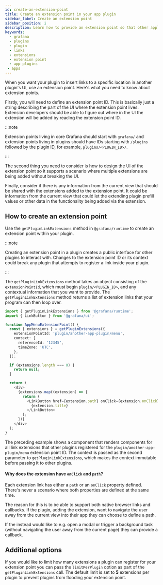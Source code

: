 ```yaml
---
id: create-an-extension-point
title: Create an extension point in your app plugin
sidebar_label: Create an extension point
sidebar_position: 2
description: Learn how to provide an extension point so that other applications can contribute their extensions.
keywords:
  - grafana
  - plugins
  - plugin
  - links
  - extensions
  - extension point
  - app plugins
 - apps
---
```


When you want your plugin to insert links to a specific location in another plugin's UI, use an extension point. Here's what you need to know about extension points.

Firstly, you will need to define an extension point ID. This is basically just a string describing the part of the UI where the extension point lives. Extension developers should be able to figure out where in the UI the extension will be added by reading the extension point ID.

:::note

Extension points living in core Grafana should start with `grafana/` and extension points living in plugins should have IDs starting with `/plugins` followed by the plugin ID, for example, `plugins/<PLUGIN_ID>/`.

:::

The second thing you need to consider is how to design the UI of the extension point so it supports a scenario where multiple extensions are being added without breaking the UI.

Finally, consider if there is any information from the current view that should be shared with the extensions added to the extension point. It could be information from the current view that could let the extending plugin prefill values or other data in the functionality being added via the extension.


## How to create an extension point

Use the `getPluginLinkExtensions` method in `@grafana/runtime` to create an extension point within your plugin.

:::note

Creating an extension point in a plugin creates a public interface for other plugins to interact with. Changes to the extension point ID or its context could break any plugin that attempts to register a link inside your plugin.

:::

The `getPluginLinkExtensions` method takes an object consisting of the `extensionPointId`, which must begin `plugin/<PLUGIN_ID>`, and any contextual information that you want to provide. The `getPluginLinkExtensions` method returns a list of extension links that your program can then loop over.


```typescript
import { getPluginLinkExtensions } from '@grafana/runtime';
import { LinkButton } from '@grafana/ui';

function AppMenuExtensionPoint() {
  const { extensions } = getPluginExtensions({
    extensionPointId: 'plugin/another-app-plugin/menu',
    context: {
      referenceId: '12345',
      timeZone: 'UTC',
    },
  });

  if (extensions.length === 0) {
    return null;
  }

  return (
    <div>
      {extensions.map((extension) => {
        return (
          <LinkButton href={extension.path} onClick={extension.onClick} title={extension.description} key={extension.key}>
            {extension.title}
          </LinkButton>
        );
      })}
    </div>
  );
}
```

The preceding example shows a component that renders <LinkButton /> components for all link extensions that other plugins registered for the `plugin/another-app-plugin/menu` extension point ID. The context is passed as the second parameter to `getPluginLinkExtensions`, which makes the context immutable before passing it to other plugins.

#### Why does the extension have `onClick` and `path`?
Each extension link has either a `path` or an `onClick` property defined. There's never a scenario where both properties are defined at the same time.

The reason for this is to be able to support both native browser links and callbacks. If the plugin, adding the extension, want to navigate the user away from the current view into their app they can choose to define a path.

If the instead would like to e.g. open a modal or trigger a background task (without navigating the user away from the current page) they can provide a callback.

## Additional options

If you would like to limit how many extensions a plugin can register for your extension point you can pass the `limitPerPlugin` option as part of the `getPluginLinkExtensions` call. The default limit is set to **5** extensions per plugin to prevent plugins from flooding your extension point.
